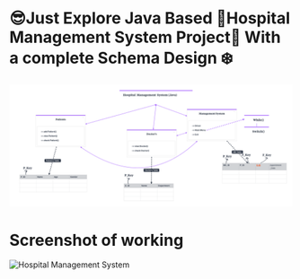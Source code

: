# 😎Just Explore Java Based 🏥Hospital Management System Project🏥 With a complete Schema Design ❄️
![Hospital Management System](https://github.com/kasty100/Hospital-Manage-System/raw/main/canvas_hospital-management-system-240218_1822.png)

# Screenshot of working 
![Hospital Management System]([https://github.com/kasty100/Hospital-Manage-System/raw/main/canvas_hospital-management-system-240218_1822.png](https://github.com/kasty100/Hospital-Manage-System/blob/main/connector/mysql-connector-j-8.3/SS%20for%20proj.png)https://github.com/kasty100/Hospital-Manage-System/blob/main/connector/mysql-connector-j-8.3/SS%20for%20proj.png)

